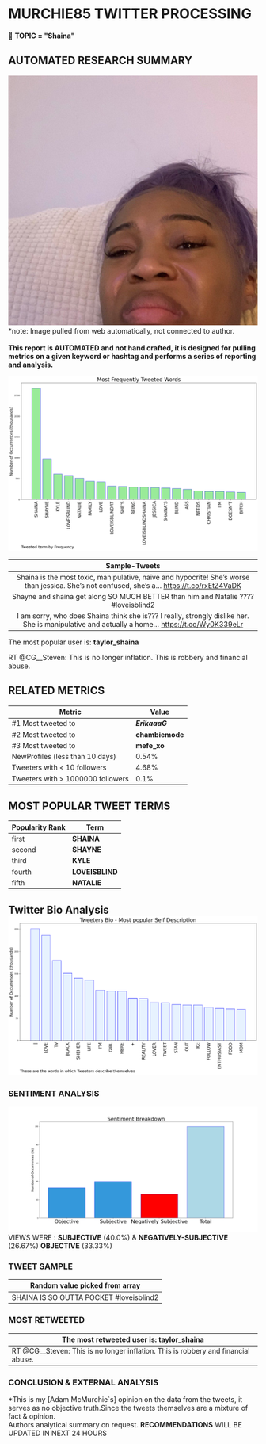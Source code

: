 # MURCHIE85 TWITTER PROCESSING 
&#x1F34E; **TOPIC = "Shaina"**

## AUTOMATED RESEARCH SUMMARY

![image](assets/2022-02-18hashtagImage.png)*note: Image pulled from web automatically, not connected to author.
<br></br>
<b> This report is AUTOMATED and not hand crafted, it is designed for pulling metrics on a given keyword or hashtag and performs a series of reporting and analysis.</b>



![image](assets/2022-02-18TWEETS.png)



|                **Sample-Tweets**        |
| :-------------: |
| Shaina is the most toxic, manipulative, naive and hypocrite! She’s worse than jessica. She’s not confused, she’s a… https://t.co/rxEtZ4VaDK |
| Shayne and shaina get along SO MUCH BETTER than him and Natalie ???? #loveisblind2 |
| I am sorry, who does Shaina think she is??? I really, strongly dislike her. She is manipulative and actually a home… https://t.co/Wy0K339eLr |

The most popular user is: **taylor_shaina**
<div class="alert alert-block alert-danger"> RT @CG__Steven: This is no longer inflation. This is robbery and financial abuse.</div>

## RELATED METRICS<br>
| Metric | Value |
| ------------- | ------------- |
| #1 Most tweeted to  | **_ErikaaaG_** |
| #2 Most tweeted to  | **chambiemode** |
| #3 Most tweeted to  | **mefe_xo** |
| NewProfiles (less than 10 days) | 0.54%  |
| Tweeters with < 10 followers  | 4.68%|
| Tweeters with > 1000000 followers  | 0.1%  |



## MOST POPULAR TWEET TERMS 


| Popularity Rank  | Term |
| ------------- | ------------- |
| first  | **SHAINA**  |
| second  | **SHAYNE**  |
| third  | **KYLE** |
| fourth  | **LOVEISBLIND**  |
| fifth  | **NATALIE**  |


## Twitter Bio Analysis![image](assets/2022-02-18BIO.png)
### SENTIMENT ANALYSIS
![image](assets/2022-02-18sentiment.png)
VIEWS WERE : **SUBJECTIVE**  (40.0%) & **NEGATIVELY-SUBJECTIVE** (26.67%) **OBJECTIVE** (33.33%)

### TWEET SAMPLE 
| Random value picked from array |
| ------------- |
|SHAINA IS SO OUTTA POCKET #loveisblind2 |

### MOST RETWEETED 

| The most retweeted user is: **taylor_shaina**  |
| ------------- |
| RT @CG__Steven: This is no longer inflation. This is robbery and financial abuse. |

### CONCLUSION & EXTERNAL ANALYSIS

*This is my [Adam McMurchie`s] opinion on the data from the tweets, it serves as no objective truth.Since the tweets themselves are a mixture of fact & opinion.<br>
Authors analytical summary on request.
**RECOMMENDATIONS** WILL BE UPDATED IN NEXT  24 HOURS <br>